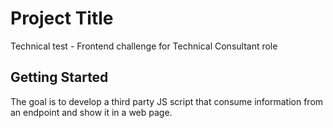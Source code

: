# Project Title

Technical test - Frontend challenge for Technical Consultant role

## Getting Started

The goal is to develop a third party JS script that consume information from an endpoint and show it in a web page.
